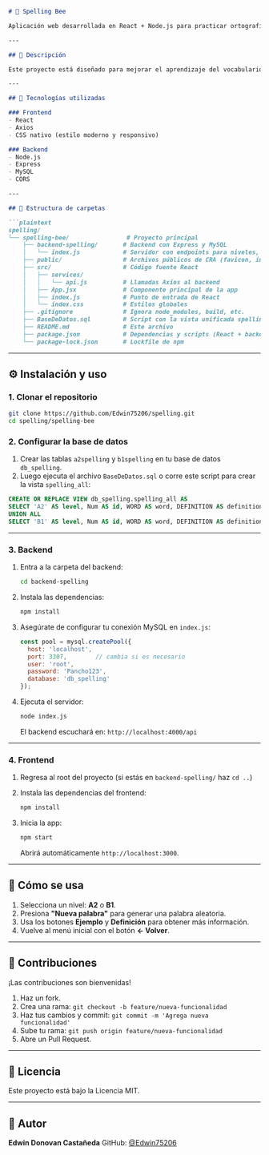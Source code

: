 
````markdown
# 🐝 Spelling Bee

Aplicación web desarrollada en React + Node.js para practicar ortografía en inglés, enfocada en los niveles A2 y B1 del MCER. Permite mostrar palabras aleatorias, sus definiciones y ejemplos en contexto.

---

## 📌 Descripción

Este proyecto está diseñado para mejorar el aprendizaje del vocabulario en inglés mediante un formato tipo “Spelling Bee”. El usuario selecciona el nivel deseado, visualiza palabras aleatorias y puede ver ejemplos y definiciones de cada una.

---

## 🚀 Tecnologías utilizadas

### Frontend
- React
- Axios
- CSS nativo (estilo moderno y responsivo)

### Backend
- Node.js
- Express
- MySQL
- CORS

---

## 📁 Estructura de carpetas

```plaintext
spelling/
└── spelling-bee/                # Proyecto principal
    ├── backend-spelling/       # Backend con Express y MySQL
    │   └── index.js            # Servidor con endpoints para niveles, palabras y detalles
    ├── public/                 # Archivos públicos de CRA (favicon, index.html, etc.)
    ├── src/                    # Código fuente React
    │   ├── services/
    │   │   └── api.js          # Llamadas Axios al backend
    │   ├── App.jsx             # Componente principal de la app
    │   ├── index.js            # Punto de entrada de React
    │   └── index.css           # Estilos globales
    ├── .gitignore              # Ignora node_modules, build, etc.
    ├── BaseDeDatos.sql         # Script con la vista unificada spelling_all
    ├── README.md               # Este archivo
    ├── package.json            # Dependencias y scripts (React + backend opcional)
    └── package-lock.json       # Lockfile de npm
````

---

## ⚙️ Instalación y uso

### 1. Clonar el repositorio

```bash
git clone https://github.com/Edwin75206/spelling.git
cd spelling/spelling-bee
```

### 2. Configurar la base de datos

1. Crear las tablas `a2spelling` y `b1spelling` en tu base de datos `db_spelling`.
2. Luego ejecuta el archivo `BaseDeDatos.sql` o corre este script para crear la vista `spelling_all`:

```sql
CREATE OR REPLACE VIEW db_spelling.spelling_all AS
SELECT 'A2' AS level, Num AS id, WORD AS word, DEFINITION AS definition, EXAMPLE AS example FROM a2spelling
UNION ALL
SELECT 'B1' AS level, Num AS id, WORD AS word, DEFINITION AS definition, EXAMPLE AS example FROM b1spelling;
```

---

### 3. Backend

1. Entra a la carpeta del backend:

   ```bash
   cd backend-spelling
   ```
2. Instala las dependencias:

   ```bash
   npm install
   ```
3. Asegúrate de configurar tu conexión MySQL en `index.js`:

   ```js
   const pool = mysql.createPool({
     host: 'localhost',
     port: 3307,        // cambia si es necesario
     user: 'root',
     password: 'Pancho123',
     database: 'db_spelling'
   });
   ```
4. Ejecuta el servidor:

   ```bash
   node index.js
   ```

   El backend escuchará en: `http://localhost:4000/api`

---

### 4. Frontend

1. Regresa al root del proyecto (si estás en `backend-spelling/` haz `cd ..`)
2. Instala las dependencias del frontend:

   ```bash
   npm install
   ```
3. Inicia la app:

   ```bash
   npm start
   ```

   Abrirá automáticamente `http://localhost:3000`.

---

## 🧪 Cómo se usa

1. Selecciona un nivel: **A2** o **B1**.
2. Presiona **"Nueva palabra"** para generar una palabra aleatoria.
3. Usa los botones **Ejemplo** y **Definición** para obtener más información.
4. Vuelve al menú inicial con el botón **← Volver**.

---

## 🤝 Contribuciones

¡Las contribuciones son bienvenidas!

1. Haz un fork.
2. Crea una rama: `git checkout -b feature/nueva-funcionalidad`
3. Haz tus cambios y commit: `git commit -m 'Agrega nueva funcionalidad'`
4. Sube tu rama: `git push origin feature/nueva-funcionalidad`
5. Abre un Pull Request.

---

## 📄 Licencia

Este proyecto está bajo la Licencia MIT.

---

## 👤 Autor

**Edwin Donovan Castañeda**
GitHub: [@Edwin75206](https://github.com/Edwin75206)

```
```
